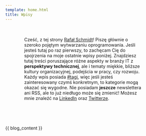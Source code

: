 ```yaml
---
template: home.html
title: Wpisy
---
```


<!-- markdownlint-disable -->
<style>
    .md-content.homepage article {
        max-width: 721px;
    }

    @media screen and (min-width: 60em) {
        .md-content.homepage article {
            /* max-width: 841px; */
            max-width: 870px;
        }
    }

    .md-main__inner {
        margin-top: 0;
    }

    @media screen and (min-width: 60em) {
        .md-main__inner {
            margin-top: 1.5rem;
            padding: 0 0.8rem;
        }
    }

    .welcome { 
        padding: 20px 0px;
        display: none;
    }

    .welcome.desktop { 
        padding: 20px 60px 50px;
    }

    .welcome.tiny {
        display: block;
    }
    
    .welcome.phone {
        border-bottom: 0.05rem solid var(--md-default-fg-color--lightest);
    }

    @media screen and (min-height: 668px) {
        .welcome.desktop {
            display: none;
        }
        .welcome.mobile {
            display: block;
        }
        .welcome.tiny {
            display: none;
        }
    }

    @media screen and (min-width: 60em) {
        .welcome.desktop {
            display: block;
        }
        .welcome.mobile {
            display: none;
        }
        .welcome.tiny {
            display: none;
        }
    }

    .pages {
        padding-top: 20px;
    }
</style>
<!-- markdownlint-restore -->

<!-- markdownlint-disable -->
<div class="welcome desktop" markdown="1">
<!-- markdownlint-restore -->

Cześć, z tej strony [Rafał Schmidt](o-mnie.md)! Piszę głównie o szeroko pojętym
wytwarzaniu oprogramowania. Jeśli jesteś tutaj po raz pierwszy, to zachęcam Cię
do spojrzenia na moje ostatnie wpisy poniżej. Znajdziesz tutaj treści
poruszające różne aspekty w branży IT z **perspektywy technicznej**, ale i
tematy miękkie, bliższe kultury organizacyjnej, podejścia w pracy, czy rozwoju.
Każdy wpis posiada [#tagi](tagi.md), więc jeśli jesteś zainteresowany czymś
konkretnym, to kategorie mogą okazać się wygodne. Nie posiadam **jeszcze**
newslettera ani RSS, ale to już niedługo może się zmienić! Możesz mnie znaleźć
na [LinkedIn](https://www.linkedin.com/in/rafalschmidt/) oraz
[Twitterze](https://twitter.com/rafalschmidt97).

<!-- markdownlint-disable -->
</div>
<!-- markdownlint-restore -->

<!-- markdownlint-disable -->
<div class="welcome phone mobile" markdown="1">
<!-- markdownlint-restore -->

Cześć, z tej strony [Rafał Schmidt](o-mnie.md)! Piszę głównie o szeroko pojętym
wytwarzaniu oprogramowania. Jeśli jesteś tutaj po raz pierwszy, to zachęcam Cię
do spojrzenia na moje ostatnie wpisy poniżej. Znajdziesz tutaj treści
poruszające różne aspekty w branży IT z **perspektywy technicznej**, ale i
tematy miękkie, bliższe kultury organizacyjnej, podejścia w pracy, czy rozwoju.
Możesz mnie znaleźć
na [LinkedIn](https://www.linkedin.com/in/rafalschmidt/) oraz
[Twitterze](https://twitter.com/rafalschmidt97).

<!-- markdownlint-disable -->
</div>
<!-- markdownlint-restore -->

<!-- markdownlint-disable -->
<div class="welcome phone tiny" markdown="1">
<!-- markdownlint-restore -->

Cześć, z tej strony [Rafał Schmidt](o-mnie.md)! Piszę głównie o szeroko pojętym
wytwarzaniu oprogramowania. Jeśli jesteś tutaj po raz pierwszy, to zachęcam Cię
do spojrzenia na moje ostatnie wpisy poniżej. Znajdziesz tutaj treści
poruszające różne aspekty w branży IT z **perspektywy technicznej**, ale i
tematy miękkie, bliższe kultury organizacyjnej, podejścia w pracy, czy rozwoju.

<!-- markdownlint-disable -->
</div>
<!-- markdownlint-restore -->

<!-- TODO: couldn't manage to move it to .html so that I've added padding to welcome -->

{{ blog_content }}
